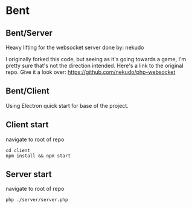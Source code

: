 # Bent

Bent/Server
----

Heavy lifting for the websocket server done by: nekudo

I originally forked this code, but seeing as it's going towards a game, I'm pretty sure that's not the direction intended.
Here's a link to the original repo. Give it a look over: https://github.com/nekudo/php-websocket

Bent/Client
----

Using Electron quick start for base of the project.

Client start
----

navigate to root of repo
```
cd client
npm install && npm start
```

Server start
----

navigate to root of repo
```
php ./server/server.php
```
